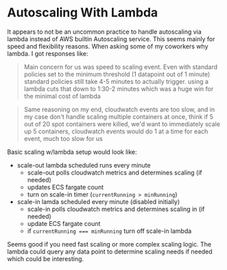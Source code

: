 # Autoscaling With Lambda
It appears to not be an uncommon practice to handle autoscaling via lambda instead
of AWS builtin Autoscaling service. This seems mainly for speed and flexibility reasons. When asking some of my coworkers why lambda. I got responses like:

> Main concern for us was speed to scaling event. Even with standard policies set to the minimum threshold (1 datapoint out of 1 minute) standard policies still take 4-5 minutes to actually trigger. using a lambda  cuts that down to 1:30-2 minutes which was a huge win for the minimal cost of lambda

> Same reasoning on my end, cloudwatch events are too slow, and in my case don't handle scaling multiple containers at once, think if 5 out of 20 spot containers were killed, we'd want to immediately scale up 5 containers, cloudwatch events would do 1 at a time for each event, much too slow for us

Basic scaling w/lambda setup would look like:
- scale-out lambda scheduled runs every minute
  - scale-out polls cloudwatch metrics and determines scaling (if needed)
  - updates ECS fargate count
  - turn on scale-in timer (`currentRunning > minRunning`)
- scale-in lamda scheduled every minute (disabled initially)
  - scale-in polls cloudwatch metrics and determines scaling in (if needed)
  - update ECS fargate count
  - if `currentRunning === minRunning` turn off scale-in lambda

Seems good if you need fast scaling or more complex scaling logic. The lambda could query any
data point to determine scaling needs if needed which could be interesting.